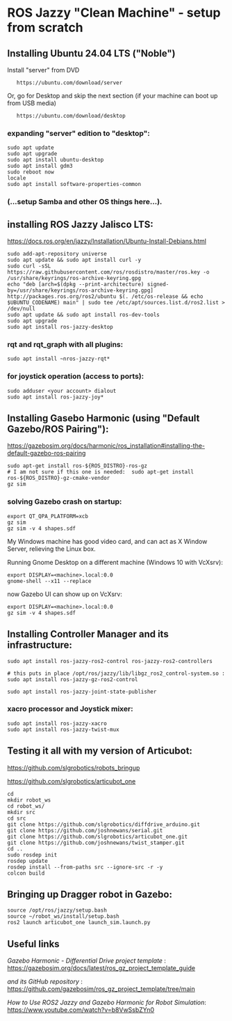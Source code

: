 # ROS Jazzy "Clean Machine" - setup from scratch

## Installing Ubuntu 24.04 LTS ("Noble")

Install "server" from DVD

       https://ubuntu.com/download/server

Or, go for Desktop and skip the next section (if your machine can boot up from USB media)

       https://ubuntu.com/download/desktop

### expanding "server" edition to "desktop":
```
sudo apt update
sudo apt upgrade
sudo apt install ubuntu-desktop
sudo apt install gdm3
sudo reboot now
locale
sudo apt install software-properties-common
```

### (...setup Samba and other OS things here...).

## installing ROS Jazzy Jalisco LTS:

https://docs.ros.org/en/jazzy/Installation/Ubuntu-Install-Debians.html
```
sudo add-apt-repository universe
sudo apt update && sudo apt install curl -y
sudo curl -sSL https://raw.githubusercontent.com/ros/rosdistro/master/ros.key -o /usr/share/keyrings/ros-archive-keyring.gpg
echo "deb [arch=$(dpkg --print-architecture) signed-by=/usr/share/keyrings/ros-archive-keyring.gpg] http://packages.ros.org/ros2/ubuntu $(. /etc/os-release && echo $UBUNTU_CODENAME) main" | sudo tee /etc/apt/sources.list.d/ros2.list > /dev/null
sudo apt update && sudo apt install ros-dev-tools
sudo apt upgrade
sudo apt install ros-jazzy-desktop
```

### rqt and rqt_graph with all plugins:
```
sudo apt install ~nros-jazzy-rqt*
```

### for joystick operation (access to ports):
```
sudo adduser <your account> dialout
sudo apt install ros-jazzy-joy*
```

## Installing Gasebo Harmonic (using "Default Gazebo/ROS Pairing"):

https://gazebosim.org/docs/harmonic/ros_installation#installing-the-default-gazebo-ros-pairing
```
sudo apt-get install ros-${ROS_DISTRO}-ros-gz
# I am not sure if this one is needed:  sudo apt-get install ros-${ROS_DISTRO}-gz-cmake-vendor
gz sim
```

### solving Gazebo crash on startup:
```
export QT_QPA_PLATFORM=xcb
gz sim
gz sim -v 4 shapes.sdf
```
My Windows machine has good video card, and can act as X Window Server, relieving the Linux box.

Running Gnome Desktop on a different machine (Windows 10 with VcXsrv):
```
export DISPLAY=<machine>.local:0.0
gnome-shell --x11 --replace
```
now Gazebo UI can show up on VcXsrv:
```
export DISPLAY=<machine>.local:0.0
gz sim -v 4 shapes.sdf
```

## Installing Controller Manager and its infrastructure:
```
sudo apt install ros-jazzy-ros2-control ros-jazzy-ros2-controllers

# this puts in place /opt/ros/jazzy/lib/libgz_ros2_control-system.so :
sudo apt install ros-jazzy-gz-ros2-control

sudo apt install ros-jazzy-joint-state-publisher
```

### xacro processor and Joystick mixer:
```
sudo apt install ros-jazzy-xacro
sudo apt install ros-jazzy-twist-mux
```

## Testing it all with my version of Articubot:

https://github.com/slgrobotics/robots_bringup

https://github.com/slgrobotics/articubot_one
```
cd
mkdir robot_ws
cd robot_ws/
mkdir src
cd src
git clone https://github.com/slgrobotics/diffdrive_arduino.git
git clone https://github.com/joshnewans/serial.git
git clone https://github.com/slgrobotics/articubot_one.git
git clone https://github.com/joshnewans/twist_stamper.git
cd ..
sudo rosdep init
rosdep update
rosdep install --from-paths src --ignore-src -r -y
colcon build
```

## Bringing up Dragger robot in Gazebo:

```
source /opt/ros/jazzy/setup.bash
source ~/robot_ws/install/setup.bash
ros2 launch articubot_one launch_sim.launch.py
```
## Useful links

_Gazebo Harmonic - Differential Drive project template_ : https://gazebosim.org/docs/latest/ros_gz_project_template_guide

_and its GitHub repository_ : https://github.com/gazebosim/ros_gz_project_template/tree/main

_How to Use ROS2 Jazzy and Gazebo Harmonic for Robot Simulation_: https://www.youtube.com/watch?v=b8VwSsbZYn0


